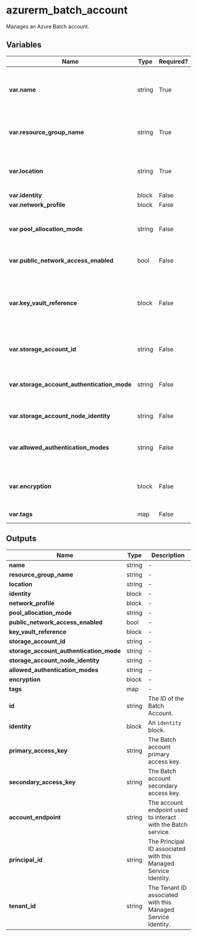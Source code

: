 # azurerm_batch_account

Manages an Azure Batch account.

## Variables

| Name | Type | Required? | Default  | possible values | Description |
| ---- | ---- | --------- | -------- | ----------- | ----------- |
| **var.name** | string | True | -  |  -  | Specifies the name of the Batch account. Only lowercase Alphanumeric characters allowed. Changing this forces a new resource to be created. | 
| **var.resource_group_name** | string | True | -  |  -  | The name of the resource group in which to create the Batch account. Changing this forces a new resource to be created. | 
| **var.location** | string | True | -  |  -  | Specifies the supported Azure location where the resource exists. Changing this forces a new resource to be created. | 
| **var.identity** | block | False | -  |  -  | An `identity` block. | 
| **var.network_profile** | block | False | -  |  -  | A `network_profile` block. | 
| **var.pool_allocation_mode** | string | False | `BatchService`  |  `BatchService`, `UserSubscription`  | Specifies the mode to use for pool allocation. Possible values are `BatchService` or `UserSubscription`. Defaults to `BatchService`. | 
| **var.public_network_access_enabled** | bool | False | `True`  |  -  | Whether public network access is allowed for this server. Defaults to `true`. | 
| **var.key_vault_reference** | block | False | -  |  -  | A `key_vault_reference` block, as defined below, that describes the Azure KeyVault reference to use when deploying the Azure Batch account using the `UserSubscription` pool allocation mode. | 
| **var.storage_account_id** | string | False | -  |  -  | Specifies the storage account to use for the Batch account. If not specified, Azure Batch will manage the storage. | 
| **var.storage_account_authentication_mode** | string | False | -  |  `StorageKeys`, `BatchAccountManagedIdentity`  | Specifies the storage account authentication mode. Possible values include `StorageKeys`, `BatchAccountManagedIdentity`. | 
| **var.storage_account_node_identity** | string | False | -  |  -  | Specifies the user assigned identity for the storage account. | 
| **var.allowed_authentication_modes** | string | False | -  |  `AAD`, `SharedKey`, `TaskAuthenticationToken`  | Specifies the allowed authentication mode for the Batch account. Possible values include `AAD`, `SharedKey` or `TaskAuthenticationToken`. | 
| **var.encryption** | block | False | -  |  -  | Specifies if customer managed key encryption should be used to encrypt batch account data. One `encryption` block. | 
| **var.tags** | map | False | -  |  -  | A mapping of tags to assign to the resource. | 



## Outputs

| Name | Type | Description |
| ---- | ---- | --------- | 
| **name** | string  | - | 
| **resource_group_name** | string  | - | 
| **location** | string  | - | 
| **identity** | block  | - | 
| **network_profile** | block  | - | 
| **pool_allocation_mode** | string  | - | 
| **public_network_access_enabled** | bool  | - | 
| **key_vault_reference** | block  | - | 
| **storage_account_id** | string  | - | 
| **storage_account_authentication_mode** | string  | - | 
| **storage_account_node_identity** | string  | - | 
| **allowed_authentication_modes** | string  | - | 
| **encryption** | block  | - | 
| **tags** | map  | - | 
| **id** | string  | The ID of the Batch Account. | 
| **identity** | block  | An `identity` block. | 
| **primary_access_key** | string  | The Batch account primary access key. | 
| **secondary_access_key** | string  | The Batch account secondary access key. | 
| **account_endpoint** | string  | The account endpoint used to interact with the Batch service. | 
| **principal_id** | string  | The Principal ID associated with this Managed Service Identity. | 
| **tenant_id** | string  | The Tenant ID associated with this Managed Service Identity. | 